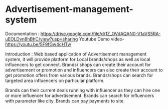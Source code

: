 # Advertisement-management-system

Documentation : https://drive.google.com/file/d/1Z_OVdAQAN0-V1aVS5RA-uEOLDvn8hBhC/view?usp=sharing
Youtube Demo video- https://youtu.be/5F9fGw4cHTw   

Introduction : Web based application of Advertisement management system, it will provide platform for Local brands/shops as well as local influencers to get connect. 
Brands/ shops can create their account for advertisement or promotion and influencers can also create their account to get promotion offers from various brands. 
Brands/shops can search for targeted area influencers on particular platform.    

Brands can their current deals running with influencer as they can hire one or more influencer for advertisement.
Brands can search for influencers with parameter like city.
Brands can pay payments to site.     


